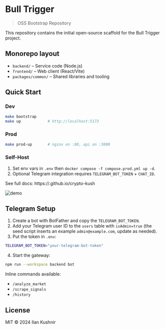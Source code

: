 # Bull Trigger

> OSS Bootstrap Repository

This repository contains the initial open-source scaffold for the Bull Trigger project.

## Monorepo layout

- `backend/` – Service code (Node.js)
- `frontend/` – Web client (React/Vite)
- `packages/common/` – Shared libraries and tooling

## Quick Start

### Dev
```bash
make bootstrap
make up            # http://localhost:5173
```

### Prod
```bash
make prod-up       # nginx on :80, api on :3000
```

### Self-Host
1. Set env vars in `.env` then `docker compose -f compose.prod.yml up -d`.
2. Optional Telegram integration requires `TELEGRAM_BOT_TOKEN` + `CHAT_ID`.

See full docs: https://<user>.github.io/crypto-kush

![demo](docs/demo.gif)

## Telegram Setup

1. Create a bot with BotFather and copy the `TELEGRAM_BOT_TOKEN`.
2. Add your Telegram user ID to the `users` table with `isAdmin=true` (the seed script inserts an example `admin@example.com`, update as needed).
3. Put the token in `.env`:

```bash
TELEGRAM_BOT_TOKEN="your-telegram-bot-token"
```

4. Start the gateway:

```bash
npm run --workspace backend bot
```

Inline commands available:
- `/analyze_market`
- `/scrape_signals`
- `/history`

## License

MIT © 2024 Ilan Kushnir 